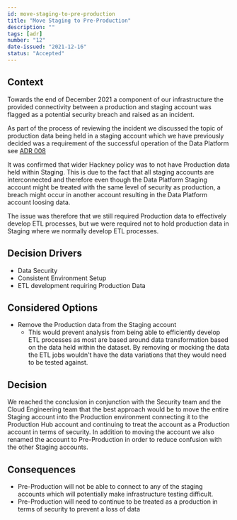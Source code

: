 ```yaml
---
id: move-staging-to-pre-production
title: "Move Staging to Pre-Production"
description: ""
tags: [adr]
number: "12"
date-issued: "2021-12-16"
status: "Accepted"
---
```


## Context

Towards the end of December 2021 a component of our infrastructure the provided connectivity between a production and
staging account was flagged as a potential security breach and raised as an incident.

As part of the process of reviewing the incident we discussed the topic of production data being held in a staging
account which we have previously decided was a requirement of the successful operation of the Data Platform see
[ADR 008](/architecture-decisions/records/production-data-in-staging)

It was confirmed that wider Hackney policy was to not have Production data held within Staging. This is due to the fact
that all staging accounts are interconnected and therefore even though the Data Platform Staging account might be
treated with the same level of security as production, a breach might occur in another account resulting in the
Data Platform account loosing data.

The issue was therefore that we still required Production data to effectively develop ETL processes, but we were
required not to hold production data in Staging where we normally develop ETL processes.

## Decision Drivers

- Data Security
- Consistent Environment Setup
- ETL development requiring Production Data

## Considered Options

- Remove the Production data from the Staging account
  - This would prevent analysis from being able to efficiently develop ETL processes as most are based around data transformation based on the data held within the dataset. By removing or mocking the data the ETL jobs wouldn't have the data variations that they would need to be tested against.

## Decision

We reached the conclusion in conjunction with the Security team and the Cloud Engineering team that the best approach
would be to move the entire Staging account into the Production environment connecting it to the Production Hub account
and continuing to treat the account as a Production account in terms of security. In addition to moving the account we
also renamed the account to Pre-Production in order to reduce confusion with the other Staging accounts.

## Consequences

- Pre-Production will not be able to connect to any of the staging accounts which will potentially make infrastructure testing difficult.
- Pre-Production will need to continue to be treated as a production in terms of security to prevent a loss of data